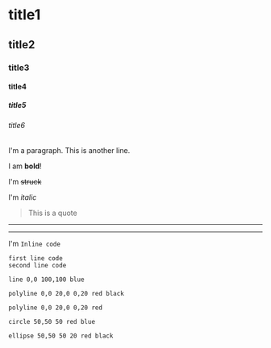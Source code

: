 # title1

## title2

### title3

#### title4

##### title5

###### title6

I'm a paragraph.
This is another line.

I am **bold**!

I'm ~~struck~~

I'm *italic*

> This is a quote

---

----------

I'm `Inline code`

```
first line code
second line code
```

```xsvg:0,0,100,100 
line 0,0 100,100 blue 
```

```xsvg:0,0,20,20 
polyline 0,0 20,0 0,20 red black
```

```xsvg:0,0,20,20 
polyline 0,0 20,0 0,20 red
```

```xsvg:0,0,100,100 
circle 50,50 50 red blue
```

```xsvg:0,0,100,100 
ellipse 50,50 50 20 red black
```